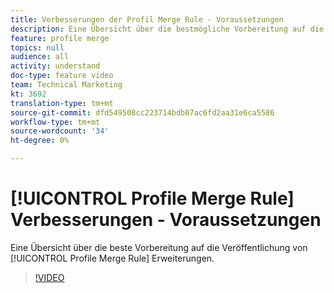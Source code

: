 ```yaml
---
title: Verbesserungen der Profil Merge Rule - Voraussetzungen
description: Eine Übersicht über die bestmögliche Vorbereitung auf die Veröffentlichung der Profil Merge Rule Enhancements.
feature: profile merge
topics: null
audience: all
activity: understand
doc-type: feature video
team: Technical Marketing
kt: 3692
translation-type: tm+mt
source-git-commit: dfd549508cc223714bdb07ac6fd2aa31e6ca5586
workflow-type: tm+mt
source-wordcount: '34'
ht-degree: 0%

---
```



# [!UICONTROL Profile Merge Rule] Verbesserungen - Voraussetzungen

Eine Übersicht über die beste Vorbereitung auf die Veröffentlichung von [!UICONTROL Profile Merge Rule] Erweiterungen.

>[!VIDEO](https://video.tv.adobe.com/v/28971/?quality=12)
